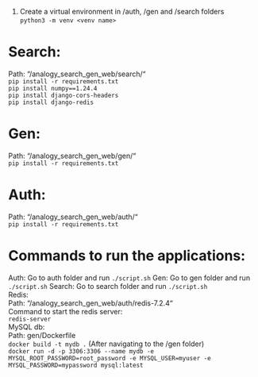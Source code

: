 1. Create a virtual environment in /auth, /gen and /search folders  
`python3 -m venv <venv name>`  
# Search:  
Path: “/analogy_search_gen_web/search/“  
`pip install -r requirements.txt`  
`pip install numpy==1.24.4`  
`pip install django-cors-headers`  
`pip install django-redis`  
# Gen:  
Path: “/analogy_search_gen_web/gen/“  
`pip install -r requirements.txt`  
# Auth:  
Path: “/analogy_search_gen_web/auth/“  
`pip install -r requirements.txt`  
# Commands to run the applications:  
Auth: Go to auth folder and run `./script.sh` 
Gen: Go to gen folder and run `./script.sh` 
Search: Go to search folder and run `./script.sh`   
Redis:  
Path: “/analogy_search_gen_web/auth/redis-7.2.4“  
Command to start the redis server:  
`redis-server`  
MySQL db:  
Path: gen/Dockerfile  
`docker build -t mydb .` (After navigating to the /gen folder)  
`docker run -d -p 3306:3306 --name mydb -e MYSQL_ROOT_PASSWORD=root_password -e MYSQL_USER=myuser -e MYSQL_PASSWORD=mypassword mysql:latest`  
